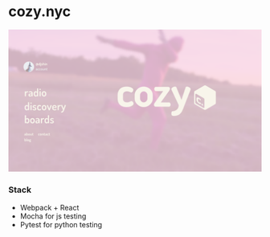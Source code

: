 # cozy.nyc
![Home](docs/homepage.png)

### Stack
* Webpack + React
* Mocha for js testing
* Pytest for python testing
